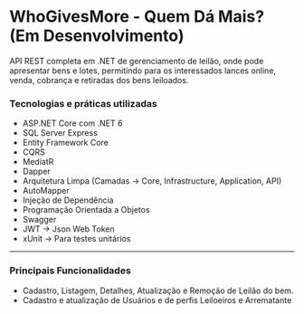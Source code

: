 # WhoGivesMore - Quem Dá Mais? (Em Desenvolvimento)
API REST completa em .NET de gerenciamento de leilão, onde pode apresentar bens e lotes, permitindo para os interessados lances online, venda, cobrança e retiradas dos bens leiloados. 

### Tecnologias e práticas utilizadas
* ASP.NET Core com .NET 6
* SQL Server Express
* Entity Framework Core
* CQRS
* MediatR
* Dapper
* Arquitetura Limpa (Camadas -> Core, Infrastructure, Application, API)
* AutoMapper
* Injeção de Dependência
* Programação Orientada a Objetos
* Swagger
* JWT -> Json Web Token
* xUnit -> Para testes unitários

---
### Principais Funcionalidades
* Cadastro, Listagem, Detalhes, Atualização e Remoção de Leilão do bem.
* Cadastro e atualização de Usuários e de perfis Leiloeiros e Arrematante

